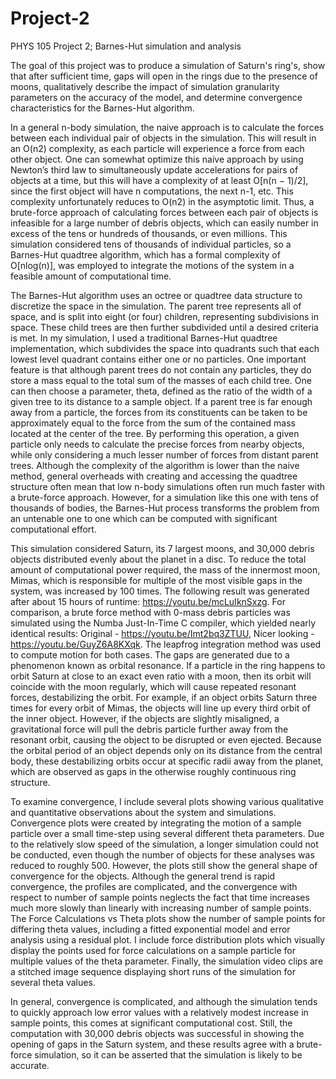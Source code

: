 # Project-2
PHYS 105 Project 2; Barnes-Hut simulation and analysis 

The goal of this project was to produce a simulation of Saturn's ring's, show that after sufficient time, gaps will open in the rings due to the presence of moons, qualitatively describe the impact of simulation granularity parameters on the accuracy of the model, and determine convergence characteristics for the Barnes-Hut algorithm.

In a general n-body simulation, the naive approach is to calculate the forces between each individual pair of objects in the simulation. This will result in an O(n2) complexity, as each particle will experience a force from each other object. One can somewhat optimize this naive approach by using Newton’s third law to simultaneously update accelerations for pairs of objects at a time, but this will have a complexity of at least O[n(n − 1)/2], since the first object will have n computations, the next n-1, etc. This complexity unfortunately reduces to O(n2) in the asymptotic limit. Thus, a brute-force approach of calculating forces between each pair of objects is infeasible for a large number of debris objects, which can easily number in excess of the tens or hundreds of thousands, or even millions. This simulation considered tens of thousands of individual particles, so a Barnes-Hut quadtree algorithm, which has a formal complexity of O[nlog(n)], was employed to integrate the motions of the system in a feasible amount of computational time.

The Barnes-Hut algorithm uses an octree or quadtree data structure to discretize the space in the simulation. The parent tree represents all of space, and is split into eight (or four) children, representing subdivisions in space. These child trees are then further subdivided until a desired criteria is met. In my simulation, I used a traditional Barnes-Hut quadtree implementation, which subdivides the space into quadrants such that each lowest level quadrant contains either one or no particles. One important feature is that although parent trees do not contain any particles, they do store a mass equal to the total sum of the masses of each child tree. One can then choose a parameter, theta, defined as the ratio of the width of a given tree to its distance to a sample object. If a parent tree is far enough away from a particle, the forces from its constituents can be taken to be approximately equal to the force from the sum of the contained mass located at the center of the tree. By performing this operation, a given particle only needs to calculate the precise forces from nearby objects, while only considering a much lesser number of forces from distant parent trees. Although the complexity of the algorithm is lower than the naive method, general overheads with creating and accessing the quadtree structure often mean that low n-body simulations often run much faster with a brute-force approach. However, for a simulation like this one with tens of thousands of bodies, the Barnes-Hut process transforms the problem from an untenable one to one which can be computed with significant computational effort.

This simulation considered Saturn, its 7 largest moons, and 30,000 debris objects distributed evenly about the planet in a disc. To reduce the total amount of computational power required, the mass of the innermost moon, Mimas, which is responsible for multiple of the most visible gaps in the system, was increased by 100 times. The following result was generated after about 15 hours of runtime: https://youtu.be/mcLuIknSxzg. For comparison, a brute force method with 0-mass debris particles was simulated using the Numba Just-In-Time C compiler, which yielded nearly identical results: Original - https://youtu.be/Imt2bq3ZTUU, Nicer looking - https://youtu.be/GuyZ6A8KXqk. The leapfrog integration method was used to compute motion for both cases. The gaps are generated due to a phenomenon known as orbital resonance. If a particle in the ring happens to orbit Saturn at close to an exact even ratio with a moon, then its orbit will coincide with the moon regularly, which will cause repeated resonant forces, destabilizing the orbit. For example, if an object orbits Saturn three times for every orbit of Mimas, the objects will line up every third orbit of the inner object. However, if the objects are slightly misaligned, a gravitational force will pull the debris particle further away from the resonant orbit, causing the object to be disrupted or even ejected. Because the orbital period of an object depends only on its distance from the central body, these destabilizing orbits occur at specific radii away from the planet, which are observed as gaps in the otherwise roughly continuous ring structure.

To examine convergence, I include several plots showing various qualitative and quantitative observations about the system and simulations. Convergence plots were created by integrating the motion of a sample particle over a small time-step using several different theta parameters. Due to the relatively slow speed of the simulation, a longer simulation could not be conducted, even though the number of objects for these analyses was reduced to roughly 500. However, the plots still show the general shape of convergence for the objects. Although the general trend is rapid convergence, the profiles are complicated, and the convergence with respect to number of sample points neglects the fact that time increases much more slowly than linearly with increasing number of sample points. The Force Calculations vs Theta plots show the number of sample points for differing theta values, including a fitted exponential model and error analysis using a residual plot. I include force distribution plots which visually display the points used for force calculations on a sample particle for multiple values of the theta parameter. Finally, the simulation video clips are a stitched image sequence displaying short runs of the simulation for several theta values.

In general, convergence is complicated, and although the simulation tends to quickly approach low error values with a relatively modest increase in sample points, this comes at significant computational cost. Still, the computation with 30,000 debris objects was successful in showing the opening of gaps in the Saturn system, and these results agree with a brute-force simulation, so it can be asserted that the simulation is likely to be accurate.
